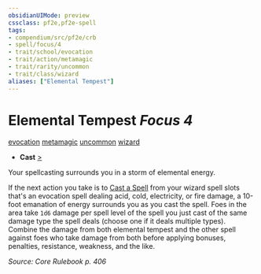 ```yaml
---
obsidianUIMode: preview
cssclass: pf2e,pf2e-spell
tags:
- compendium/src/pf2e/crb
- spell/focus/4
- trait/school/evocation
- trait/action/metamagic
- trait/rarity/uncommon
- trait/class/wizard
aliases: ["Elemental Tempest"]
---
```

# Elemental Tempest *Focus 4*   
[evocation](evocation.md)  [metamagic](metamagic.md)  [uncommon](uncommon.md)  [wizard](rules/traits/wizard.md)  

- **Cast** [>](chapter-9-playing-the-game.md#Actions "Single Action") 

Your spellcasting surrounds you in a storm of elemental energy.

If the next action you take is to [Cast a Spell](cast-a-spell.md) from your wizard spell slots that's an evocation spell dealing acid, cold, electricity, or fire damage, a 10-foot emanation of energy surrounds you as you cast the spell. Foes in the area take `1d6` damage per spell level of the spell you just cast of the same damage type the spell deals (choose one if it deals multiple types). Combine the damage from both elemental tempest and the other spell against foes who take damage from both before applying bonuses, penalties, resistance, weakness, and the like.

*Source: Core Rulebook p. 406*